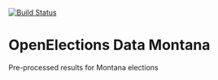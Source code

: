 [![Build Status](https://github.com/openelections/openelections-data-mt/actions/workflows/data_tests.yml/badge.svg?branch=master)](https://github.com/openelections/openelections-data-mt/actions/workflows/data_tests.yml?query=branch%3Amaster)

# OpenElections Data Montana
Pre-processed results for Montana elections
